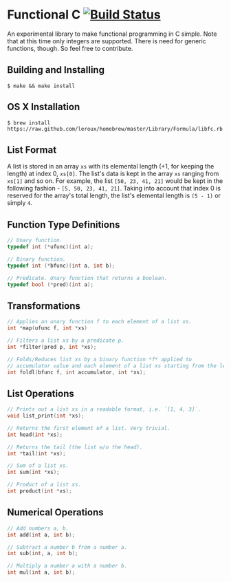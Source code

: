 Functional C [![Build Status](https://travis-ci.org/leroux/libfc.png?branch=master)](https://travis-ci.org/leroux/libfc)
============
An experimental library to make functional programming in C simple.
Note that at this time only integers are supported. There is need for generic functions, though.
So feel free to contribute.

Building and Installing
-----------------------
`$ make && make install`

OS X Installation
-----------------
`$ brew install https://raw.github.com/leroux/homebrew/master/Library/Formula/libfc.rb`

List Format
-----------
A list is stored in an array `xs` with its elemental length (+1, for keeping the length) at index 0, `xs[0]`.
The list's data is kept in the array `xs` ranging from `xs[1]` and so on.
For example, the list `[50, 23, 41, 21]` would be kept in the following fashion -
  `[5, 50, 23, 41, 21]`.
Taking into account that index 0 is reserved for the array's total length, the list's elemental length is `(5 - 1)`
or simply `4`.

Function Type Definitions
-------------------------
```c
// Unary function.
typedef int (*ufunc)(int a);

// Binary function.
typedef int (*bfunc)(int a, int b);

// Predicate. Unary function that returns a boolean.
typedef bool (*pred)(int a);
```

Transformations
---------------
```c
// Applies an unary function f to each element of a list xs.
int *map(ufunc f, int *xs)

// Filters a list xs by a predicate p.
int *filter(pred p, int *xs);

// Folds/Reduces list xs by a binary function *f* applied to
// accumulator value and each element of a list xs starting from the left.
int foldl(bfunc f, int accumulator, int *xs);
```

List Operations
---------------
```c
// Prints out a list xs in a readable format, i.e. `[1, 4, 3]`.
void list_print(int *xs);

// Returns the first element of a list. Very trivial.
int head(int *xs);

// Returns the tail (the list w/o the head).
int *tail(int *xs);

// Sum of a list xs.
int sum(int *xs);

// Product of a list xs.
int product(int *xs);
```

Numerical Operations
--------------------
```c
// Add numbers a, b.
int add(int a, int b);

// Subtract a number b from a number a.
int sub(int, a, int b);

// Multiply a number a with a number b.
int mul(int a, int b);
```
